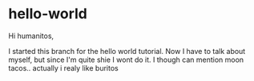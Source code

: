 # hello-world

Hi humanitos,

I started this branch for the hello world tutorial. Now I have to talk about myself, but since I'm quite shie I wont do it. 
I though can mention moon tacos..
actually i realy like buritos


